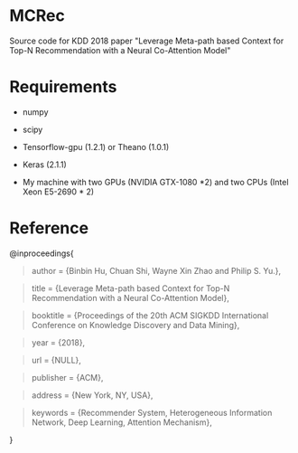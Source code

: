 # MCRec
Source code for KDD 2018 paper "Leverage Meta-path based Context for Top-N Recommendation with a Neural Co-Attention Model"

# Requirements

* numpy

* scipy

* Tensorflow-gpu (1.2.1) or Theano (1.0.1)

* Keras (2.1.1)

* My machine with two GPUs (NVIDIA GTX-1080 *2) and two CPUs (Intel Xeon E5-2690 * 2)

# Reference

@inproceedings{

> author = {Binbin Hu, Chuan Shi, Wayne Xin Zhao and Philip S. Yu.},
 
> title = {Leverage Meta-path based Context for Top-N Recommendation with a Neural Co-Attention Model},
 
> booktitle = {Proceedings of the 20th ACM SIGKDD International Conference on Knowledge Discovery and Data Mining},
 
> year = {2018},
 
> url = {NULL},
 
> publisher = {ACM},

> address = {New York, NY, USA},

> keywords = {Recommender System, Heterogeneous Information Network, Deep Learning, Attention Mechanism},
 
}
